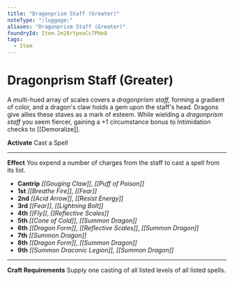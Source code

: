 ```yaml
---
title: "Dragonprism Staff (Greater)"
noteType: ":luggage:"
aliases: "Dragonprism Staff (Greater)"
foundryId: Item.2m28rYpeaCc7PHeQ
tags:
  - Item
---
```


# Dragonprism Staff (Greater)

A multi-hued array of scales covers a _dragonprism staff,_ forming a gradient of color, and a dragon's claw holds a gem upon the staff's head. Dragons give allies these staves as a mark of esteem. While wielding a _dragonprism staff_ you seem fiercer, gaining a +1 circumstance bonus to Intimidation checks to [[Demoralize]].

**Activate** Cast a Spell

* * *

**Effect** You expend a number of charges from the staff to cast a spell from its list.

*   **Cantrip** _[[Gouging Claw]]_, _[[Puff of Poison]]_
*   **1st** _[[Breathe Fire]]_, _[[Fear]]_
*   **2nd** _[[Acid Arrow]]_, _[[Resist Energy]]_
*   **3rd** _[[Fear]]_, _[[Lightning Bolt]]_
*   **4th** _[[Fly]]_, _[[Reflective Scales]]_
*   **5th** _[[Cone of Cold]]_, _[[Summon Dragon]]_
*   **6th** _[[Dragon Form]]_, _[[Reflective Scales]]_, _[[Summon Dragon]]_
*   **7th** _[[Summon Dragon]]_
*   **8th** _[[Dragon Form]]_, _[[Summon Dragon]]_
*   **9th** _[[Summon Draconic Legion]]_, _[[Summon Dragon]]_

* * *

**Craft Requirements** Supply one casting of all listed levels of all listed spells.
